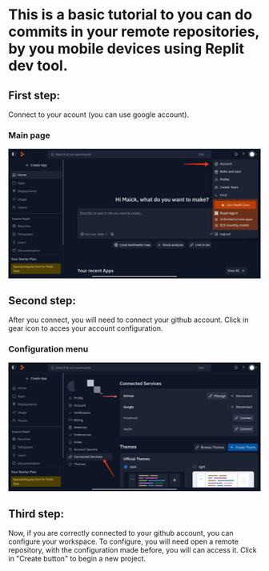 # This is a basic tutorial to you can do commits in your remote repositories, by you mobile devices using Replit dev tool.

## First step:
Connect to your acount (you can use google account).
### Main page
![Main Menu](.github/Assets/main_page.jpg)

## Second step:
After you connect, you will need to connect your github account.
Click in gear icon to acces your account configuration.
### Configuration menu
![Configuration menu](.github/Assets/configuration_menu.jpg)

## Third step:
Now, if you are correctly connected to your github account, you can configure your workspace.
To configure, you will need open a remote repository, with the configuration made before, you will can access it.
Click in "Create button" to begin a new project.



